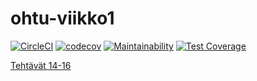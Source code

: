 # ohtu-viikko1

[![CircleCI](https://circleci.com/gh/sokkanen/ohtu-viikko1.svg?style=svg)](https://circleci.com/gh/sokkanen/ohtu-viikko1)
[![codecov](https://codecov.io/gh/sokkanen/ohtu-viikko1/branch/master/graph/badge.svg)](https://codecov.io/gh/sokkanen/ohtu-viikko1)
[![Maintainability](https://api.codeclimate.com/v1/badges/766feed15ae349991301/maintainability)](https://codeclimate.com/github/sokkanen/ohtu-viikko1/maintainability)
[![Test Coverage](https://api.codeclimate.com/v1/badges/766feed15ae349991301/test_coverage)](https://codeclimate.com/github/sokkanen/ohtu-viikko1/test_coverage)

[Tehtävät 14-16](https://github.com/sokkanen/ohtu-tehtavat)
